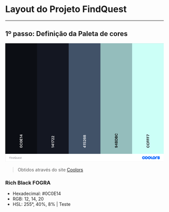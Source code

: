 # Layout do Projeto FindQuest

***

## 1º passo: Definição da Paleta de cores

![Paleta de cores do projeto FindQuest](src/assets/images/samples/FindQuest_small.png)

> Obtidos através do site [Coolors](https://coolors.co)

### Rich Black FOGRA
- Hexadecimal: #0C0E14
- RGB: 12, 14, 20
- HSL: 255°, 40%, 8% | Teste